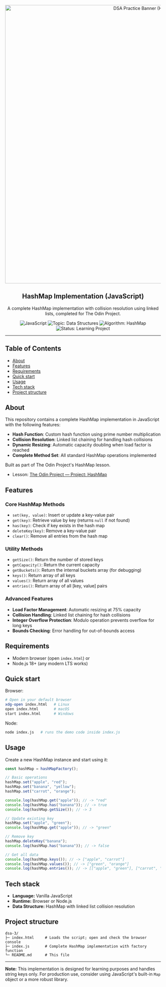 <p align="center">
  <img src="https://i.postimg.cc/MGJN8m2w/Chat-GPT-Image-Aug-14-2025-03-23-29-AM.png" alt="DSA Practice Banner (HashMap)" width="900" />
</p>

<div align="center">

## HashMap Implementation (JavaScript)

A complete HashMap implementation with collision resolution using linked lists,
completed for The Odin Project.

![JavaScript](https://img.shields.io/badge/JavaScript-ES2020-F7DF1E?logo=javascript&logoColor=000)
![Topic: Data Structures](https://img.shields.io/badge/Topic-Data%20Structures-1f6feb)
![Algorithm: HashMap](https://img.shields.io/badge/Algorithm-HashMap-1f6feb)
![Status: Learning Project](https://img.shields.io/badge/Status-Learning%20Project-00b894)

</div>

---

## Table of Contents

- [About](#about)
- [Features](#features)
- [Requirements](#requirements)
- [Quick start](#quick-start)
- [Usage](#usage)
- [Tech stack](#tech-stack)
- [Project structure](#project-structure)

## About

This repository contains a complete HashMap implementation in JavaScript with
the following features:

- **Hash Function**: Custom hash function using prime number multiplication
- **Collision Resolution**: Linked list chaining for handling hash collisions
- **Dynamic Resizing**: Automatic capacity doubling when load factor is reached
- **Complete Method Set**: All standard HashMap operations implemented

Built as part of The Odin Project's HashMap lesson.

- Lesson:
  [The Odin Project — Project: HashMap](https://www.theodinproject.com/lessons/javascript-hashmap)

## Features

### Core HashMap Methods

- `set(key, value)`: Insert or update a key-value pair
- `get(key)`: Retrieve value by key (returns `null` if not found)
- `has(key)`: Check if key exists in the hash map
- `deleteKey(key)`: Remove a key-value pair
- `clear()`: Remove all entries from the hash map

### Utility Methods

- `getSize()`: Return the number of stored keys
- `getCapacity()`: Return the current capacity
- `getBuckets()`: Return the internal buckets array (for debugging)
- `keys()`: Return array of all keys
- `values()`: Return array of all values
- `entries()`: Return array of all [key, value] pairs

### Advanced Features

- **Load Factor Management**: Automatic resizing at 75% capacity
- **Collision Handling**: Linked list chaining for hash collisions
- **Integer Overflow Protection**: Modulo operation prevents overflow for long
  keys
- **Bounds Checking**: Error handling for out-of-bounds access

## Requirements

- Modern browser (open `index.html`) or
- Node.js 18+ (any modern LTS works)

## Quick start

Browser:

```bash
# Open in your default browser
xdg-open index.html   # Linux
open index.html       # macOS
start index.html      # Windows
```

Node:

```bash
node index.js   # runs the demo code inside index.js
```

## Usage

Create a new HashMap instance and start using it:

```js
const hashMap = hashMapFactory();

// Basic operations
hashMap.set("apple", "red");
hashMap.set("banana", "yellow");
hashMap.set("carrot", "orange");

console.log(hashMap.get("apple")); // -> "red"
console.log(hashMap.has("banana")); // -> true
console.log(hashMap.getSize()); // -> 3

// Update existing key
hashMap.set("apple", "green");
console.log(hashMap.get("apple")); // -> "green"

// Remove key
hashMap.deleteKey("banana");
console.log(hashMap.has("banana")); // -> false

// Get all data
console.log(hashMap.keys()); // -> ["apple", "carrot"]
console.log(hashMap.values()); // -> ["green", "orange"]
console.log(hashMap.entries()); // -> [["apple", "green"], ["carrot", "orange"]]
```

## Tech stack

- **Language:** Vanilla JavaScript
- **Runtime:** Browser or Node.js
- **Data Structure:** HashMap with linked list collision resolution

## Project structure

```
dsa-3/
├─ index.html     # Loads the script; open and check the browser console
├─ index.js       # Complete HashMap implementation with factory function
└─ README.md      # This file
```

---

**Note:** This implementation is designed for learning purposes and handles
string keys only. For production use, consider using JavaScript's built-in `Map`
object or a more robust library.
